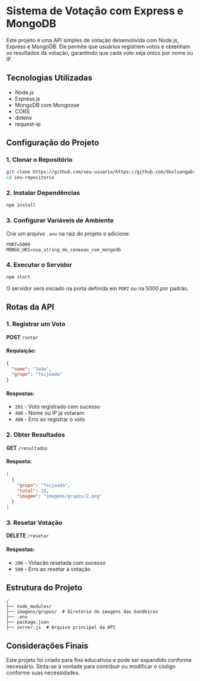 # Sistema de Votação com Express e MongoDB

Este projeto é uma API simples de votação desenvolvida com Node.js, Express e MongoDB. Ele permite que usuários registrem votos e obtenham os resultados da votação, garantindo que cada voto seja único por nome ou IP.

## Tecnologias Utilizadas
- Node.js
- Express.js
- MongoDB com Mongoose
- CORS
- dotenv
- request-ip

## Configuração do Projeto
### 1. Clonar o Repositório
```bash
git clone https://github.com/seu-usuario/https://github.com/devluangabriel/sistema-de-vota-o-api
cd seu-repositorio
```

### 2. Instalar Dependências
```bash
npm install
```

### 3. Configurar Variáveis de Ambiente
Crie um arquivo `.env` na raiz do projeto e adicione:
```
PORT=5000
MONGO_URI=sua_string_de_conexao_com_mongodb
```

### 4. Executar o Servidor
```bash
npm start
```
O servidor será iniciado na porta definida em `PORT` ou na 5000 por padrão.

## Rotas da API
### 1. Registrar um Voto
**POST** `/votar`
#### Requisição:
```json
{
  "nome": "João",
  "grupo": "feijoada"
}
```
#### Respostas:
- `201` - Voto registrado com sucesso
- `400` - Nome ou IP já votaram
- `400` - Erro ao registrar o voto

### 2. Obter Resultados
**GET** `/resultados`
#### Resposta:
```json
[
  {
    "grupo": "feijoada",
    "total": 10,
    "imagem": "imagems/grupos/2.png"
  }
]
```

### 3. Resetar Votação
**DELETE** `/resetar`
#### Respostas:
- `200` - Votacão resetada com sucesso
- `500` - Erro ao resetar a votação

## Estrutura do Projeto
```
/
├── node_modules/
├── imagens/grupos/  # Diretório de imagens das bandeiras
├── .env
├── package.json
├── server.js  # Arquivo principal da API
```

## Considerações Finais
Este projeto foi criado para fins educativos e pode ser expandido conforme necessário. Sinta-se à vontade para contribuir ou modificar o código conforme suas necessidades.
